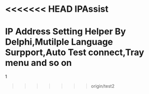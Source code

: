 <<<<<<< HEAD
IPAssist
========

IP Address Setting Helper By Delphi,Mutilple Language Surpport,Auto Test connect,Tray menu and so on
=======
1
>>>>>>> origin/test2

